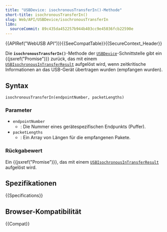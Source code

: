 ```yaml
---
title: "USBDevice: isochronousTransferIn()-Methode"
short-title: isochronousTransferIn()
slug: Web/API/USBDevice/isochronousTransferIn
l10n:
  sourceCommit: 89c435da452257b944b403cc9e45036fcb22590e
---
```


{{APIRef("WebUSB API")}}{{SeeCompatTable}}{{SecureContext_Header}}

Die **`isochronousTransferIn()`**-Methode der [`USBDevice`](/de/docs/Web/API/USBDevice)-Schnittstelle gibt ein {{jsxref("Promise")}} zurück, das mit einem [`USBIsochronousInTransferResult`](/de/docs/Web/API/USBIsochronousInTransferResult) aufgelöst wird, wenn zeitkritische Informationen an das USB-Gerät übertragen wurden (empfangen wurden).

## Syntax

```js-nolint
isochronousTransferIn(endpointNumber, packetLengths)
```

### Parameter

- `endpointNumber`
  - : Die Nummer eines gerätespezifischen Endpunkts (Puffer).
- `packetLengths`
  - : Ein Array von Längen für die empfangenen Pakete.

### Rückgabewert

Ein {{jsxref("Promise")}}, das mit einem [`USBIsochronousInTransferResult`](/de/docs/Web/API/USBIsochronousInTransferResult) aufgelöst wird.

## Spezifikationen

{{Specifications}}

## Browser-Kompatibilität

{{Compat}}

